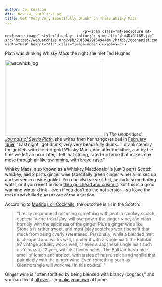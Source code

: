 ```yaml
---
author: Jen Carlson
date: Nov 29, 2013 2:20 pm
title: Get "Very Very Beautifully Drunk" On These Whisky Macs
---
```


	
										<p><span class="mt-enclosure mt-enclosure-image" style="display: inline;"> <img alt="php4DiGnlAM.jpg" src="https://web.archive.org/web/20150429154944im_/http://gothamist.com/attachments/arts_jen/php4DiGnlAM.jpg" width="639" height="417" class="image-none"> </span><br>
<span class="photo_caption">Plath was drinking Whisky Macs the night she met Ted Hughes</span></p>

<p><span class="mt-enclosure mt-enclosure-image" style="display: inline;"> <img alt="macwhisk.jpg" src="https://web.archive.org/web/20150429154944im_/http://gothamist.com/attachments/arts_jen/macwhisk.jpg" width="325" height="250" class="image-right"> </span>In <a href="https://web.archive.org/web/20150429154944/http://books.google.com/books?id=eQmXnbi0bIQC&amp;q=whiskey+mac+sylvia+plath&amp;dq=whiskey+mac+sylvia+plath&amp;hl=en&amp;sa=X&amp;ei=0OGYUpHLIMzzoAT25YDIBw&amp;ved=0CC0Q6AEwAA"><em>The Unabridged Journals of Sylvia Plath</em></a>, she writes from her hangover bed in <a href="https://web.archive.org/web/20150429154944/http://www.brainpickings.org/index.php/2013/02/25/sylvia-plath-meets-ted-hughes/">February 1956</a>, &quot;Last night I got drunk, very very beautifully drunk... I drank steadily the goblets with the red-gold Whisky Macs, one after the other, and by the time we left an hour later, I felt that strong, silted-up force that makes one move through air like swimming, with brave ease.&quot;</p>

<p>Whisky Macs, also known as a Whiskey Macdonald, is just 3 parts Scotch whiskey, and 2 parts ginger wine (specifally green ginger wine) all mixed up and served in a wine goblet. You can also serve it hot, just add some boiling water, or if you reject purism <a href="https://web.archive.org/web/20150429154944/http://food-cooking.knoji.com/how-to-make-whisky-mac-cream/">then go ahead and cream it</a>. But this is a good warming winter drink&#x2014;even if you don&apos;t do the hot version&#x2014;so leave the rocks and chilled glasses out of the equation. </p>

<p>According to <a href="https://web.archive.org/web/20150429154944/http://www.cocktailmusings.com/2010/06/whisky-mac.html">Musings on Cocktails</a>, the outcome is all in the Scotch: </p>

<blockquote>&quot;I really recommend not using something with peat: a smokey scotch, especially one from Islay, will overpower the ginger wine, and clash horribly with the spiciness of the ginger.  Plus a ginger wine like Stone&apos;s is rather sweet, and most Islay scotches won&apos;t benefit that much from being overly sweetened.  Personally, while a blended malt is cheapest and works well, I prefer it with a single malt: the Balblair 97 vintage actually works well, or even a Japanese single malt such as Yamazaki 12 year, with its&apos; honey notes.  The Balblair has a nice smell of lemon and apricot, with tastes of raisin, spice and vanilla that pair nicely with the ginger wine.  Even something such as Glenmorangie will work well in this cocktail.&quot;</blockquote>

<p>Ginger wine is &quot;often fortified by being blended with brandy (cognac),&quot; and you can find it <a href="https://web.archive.org/web/20150429154944/https://www.google.com/search?q=%22ginger+wine%22&amp;oq=%22ginger+wine%22&amp;aqs=chrome..69i57j0l5.595j0j7&amp;sourceid=chrome&amp;espv=210&amp;es_sm=91&amp;ie=UTF-8#es_sm=91&amp;espv=210&amp;q=%22ginger+wine%22+buy">all over</a>... or <a href="https://web.archive.org/web/20150429154944/http://www.theguardian.com/lifeandstyle/wordofmouth/2012/may/09/how-to-make-ginger-wine">make your own</a> at home.</p>					
										
									
				